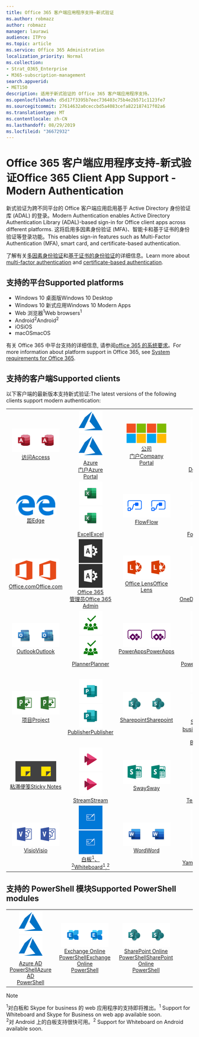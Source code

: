 ```yaml
---
title: Office 365 客户端应用程序支持—新式验证
ms.author: robmazz
author: robmazz
manager: laurawi
audience: ITPro
ms.topic: article
ms.service: Office 365 Administration
localization_priority: Normal
ms.collection:
- Strat_O365_Enterprise
- M365-subscription-management
search.appverid:
- MET150
description: 适用于新式验证的 Office 365 客户端应用程序支持。
ms.openlocfilehash: d5d17f3395b7eec736403c75b4e2b571c1123fe7
ms.sourcegitcommit: 27614632a0ceccbd5a4083cefa822187417f02a6
ms.translationtype: MT
ms.contentlocale: zh-CN
ms.lasthandoff: 08/29/2019
ms.locfileid: "36672932"
---
```

# <a name="office-365-client-app-support---modern-authentication"></a><span data-ttu-id="ca625-103">Office 365 客户端应用程序支持-新式验证</span><span class="sxs-lookup"><span data-stu-id="ca625-103">Office 365 Client App Support - Modern Authentication</span></span>

<span data-ttu-id="ca625-104">新式验证为跨不同平台的 Office 客户端应用启用基于 Active Directory 身份验证库 (ADAL) 的登录。</span><span class="sxs-lookup"><span data-stu-id="ca625-104">Modern Authentication enables Active Directory Authentication Library (ADAL)-based sign-in for Office client apps across different platforms.</span></span> <span data-ttu-id="ca625-105">这将启用多因素身份验证 (MFA)、智能卡和基于证书的身份验证等登录功能。</span><span class="sxs-lookup"><span data-stu-id="ca625-105">This enables sign-in features such as Multi-Factor Authentication (MFA), smart card, and certificate-based authentication.</span></span>

<span data-ttu-id="ca625-106">了解有关[多因素身份验证](https://docs.microsoft.com/azure/active-directory/authentication/multi-factor-authentication)和[基于证书的身份验证](https://docs.microsoft.com/azure/active-directory/active-directory-certificate-based-authentication-get-started)的详细信息。</span><span class="sxs-lookup"><span data-stu-id="ca625-106">Learn more about [multi-factor authentication](https://docs.microsoft.com/azure/active-directory/authentication/multi-factor-authentication) and [certificate-based authentication](https://docs.microsoft.com/azure/active-directory/active-directory-certificate-based-authentication-get-started).</span></span>

## <a name="supported-platforms"></a><span data-ttu-id="ca625-107">支持的平台</span><span class="sxs-lookup"><span data-stu-id="ca625-107">Supported platforms</span></span>

 - <span data-ttu-id="ca625-108">Windows 10 桌面版</span><span class="sxs-lookup"><span data-stu-id="ca625-108">Windows 10 Desktop</span></span>
 - <span data-ttu-id="ca625-109">Windows 10 新式应用</span><span class="sxs-lookup"><span data-stu-id="ca625-109">Windows 10 Modern Apps</span></span>
 - <span data-ttu-id="ca625-110">Web 浏览器<sup>1</sup></span><span class="sxs-lookup"><span data-stu-id="ca625-110">Web browsers<sup>1</sup></span></span>
 - <span data-ttu-id="ca625-111">Android<sup>2</sup></span><span class="sxs-lookup"><span data-stu-id="ca625-111">Android<sup>2</sup></span></span>
 - <span data-ttu-id="ca625-112">iOS</span><span class="sxs-lookup"><span data-stu-id="ca625-112">iOS</span></span>
 - <span data-ttu-id="ca625-113">macOS</span><span class="sxs-lookup"><span data-stu-id="ca625-113">macOS</span></span>

<span data-ttu-id="ca625-114">有关 Office 365 中平台支持的详细信息, 请参阅[office 365 的系统要求](https://products.office.com/office-system-requirements)。</span><span class="sxs-lookup"><span data-stu-id="ca625-114">For more information about platform support in Office 365, see [System requirements for Office 365](https://products.office.com/office-system-requirements).</span></span>

## <a name="supported-clients"></a><span data-ttu-id="ca625-115">支持的客户端</span><span class="sxs-lookup"><span data-stu-id="ca625-115">Supported clients</span></span>

<span data-ttu-id="ca625-116">以下客户端的最新版本支持新式验证:</span><span class="sxs-lookup"><span data-stu-id="ca625-116">The latest versions of the following clients support modern authentication:</span></span>

| | | | | | |
|:---:|:---:|:---:|:---:|:---:|:---:|
| <span data-ttu-id="ca625-117">![访问图标](media/o365-access-64x64.png)</span><span class="sxs-lookup"><span data-stu-id="ca625-117">![Access icon](media/o365-access-64x64.png)</span></span> <br> [<span data-ttu-id="ca625-118">访问</span><span class="sxs-lookup"><span data-stu-id="ca625-118">Access</span></span>](https://products.office.com/access) | <span data-ttu-id="ca625-119">![Azure 图标](media/o365-azure-64x64.png)</span><span class="sxs-lookup"><span data-stu-id="ca625-119">![Azure icon](media/o365-azure-64x64.png)</span></span> <br> [<span data-ttu-id="ca625-120">Azure <br>门户</span><span class="sxs-lookup"><span data-stu-id="ca625-120">Azure <br> Portal </span></span>](https://azure.microsoft.com/features/azure-portal/) | <span data-ttu-id="ca625-121">![公司门户图标](media/o365-microsoft-64x64.png)</span><span class="sxs-lookup"><span data-stu-id="ca625-121">![Company portal icon](media/o365-microsoft-64x64.png)</span></span> <br> [<span data-ttu-id="ca625-122">公司<br>门户</span><span class="sxs-lookup"><span data-stu-id="ca625-122">Company <br> Portal </span></span>](https://docs.microsoft.com/intune-user-help/sign-in-to-the-company-portal) | <span data-ttu-id="ca625-123">![Delve 图标](media/o365-delve-64x64.png)</span><span class="sxs-lookup"><span data-stu-id="ca625-123">![Delve icon](media/o365-delve-64x64.png)</span></span> <br> [<span data-ttu-id="ca625-124">Delve</span><span class="sxs-lookup"><span data-stu-id="ca625-124">Delve</span></span>](https://products.office.com/business/intelligent-search) | <span data-ttu-id="ca625-125">![Dynamics 365 图标](media/o365-dynamics365-64x64.png)</span><span class="sxs-lookup"><span data-stu-id="ca625-125">![Dynamics 365 icon](media/o365-dynamics365-64x64.png)</span></span> <br> [<span data-ttu-id="ca625-126">Dynamics 365</span><span class="sxs-lookup"><span data-stu-id="ca625-126">Dynamics 365</span></span>](https://dynamics.microsoft.com) 
| <span data-ttu-id="ca625-127">![边缘图标](media/o365-edge-64x64.png)</span><span class="sxs-lookup"><span data-stu-id="ca625-127">![Edge icon](media/o365-edge-64x64.png)</span></span> <br> [<span data-ttu-id="ca625-128">距</span><span class="sxs-lookup"><span data-stu-id="ca625-128">Edge</span></span>](https://www.microsoft.com/windows/microsoft-edge) | <span data-ttu-id="ca625-129">![Excel 图标](media/o365-excel-64x64.png)</span><span class="sxs-lookup"><span data-stu-id="ca625-129">![Excel icon](media/o365-excel-64x64.png)</span></span> <br> [<span data-ttu-id="ca625-130">Excel</span><span class="sxs-lookup"><span data-stu-id="ca625-130">Excel</span></span>](https://products.office.com/excel) | <span data-ttu-id="ca625-131">![流图标](media/o365-flow-64x64.png)</span><span class="sxs-lookup"><span data-stu-id="ca625-131">![Flow icon](media/o365-flow-64x64.png)</span></span> <br> [<span data-ttu-id="ca625-132">Flow</span><span class="sxs-lookup"><span data-stu-id="ca625-132">Flow</span></span>](https://flow.microsoft.com) | <span data-ttu-id="ca625-133">![表单图标](media/o365-forms-64x64.png)</span><span class="sxs-lookup"><span data-stu-id="ca625-133">![Forms icon](media/o365-forms-64x64.png)</span></span> <br> [<span data-ttu-id="ca625-134">Forms</span><span class="sxs-lookup"><span data-stu-id="ca625-134">Forms</span></span>](https://flow.microsoft.com/connectors/shared_microsoftforms/microsoft-forms/) | <span data-ttu-id="ca625-135">![Kaizala 图标](media/o365-kaizala-64x64.png)</span><span class="sxs-lookup"><span data-stu-id="ca625-135">![Kaizala icon](media/o365-kaizala-64x64.png)</span></span> <br> [<span data-ttu-id="ca625-136">Kaizala</span><span class="sxs-lookup"><span data-stu-id="ca625-136">Kaizala</span></span>](https://products.office.com/en/business/microsoft-kaizala) 
| <span data-ttu-id="ca625-137">![Office.com 图标](media/o365-office-64x64.png)</span><span class="sxs-lookup"><span data-stu-id="ca625-137">![Office.com icon](media/o365-office-64x64.png)</span></span> <br> [<span data-ttu-id="ca625-138">Office.com</span><span class="sxs-lookup"><span data-stu-id="ca625-138">Office.com</span></span>](https://www.office.com/) | <span data-ttu-id="ca625-139">![Office 365 管理员图标](media/o365-o365admin-64x64.png)</span><span class="sxs-lookup"><span data-stu-id="ca625-139">![Office 365 Admin icon](media/o365-o365admin-64x64.png)</span></span> <br> [<span data-ttu-id="ca625-140">Office 365 <br>管理员</span><span class="sxs-lookup"><span data-stu-id="ca625-140">Office 365 <br> Admin</span></span>](https://products.office.com/business/manage-office-365-admin-app) | <span data-ttu-id="ca625-141">![镜头图标](media/o365-lens-64x64.png)</span><span class="sxs-lookup"><span data-stu-id="ca625-141">![Lens icon](media/o365-lens-64x64.png)</span></span> <br> [<span data-ttu-id="ca625-142">Office Lens</span><span class="sxs-lookup"><span data-stu-id="ca625-142">Office Lens</span></span>](https://www.microsoft.com/p/office-lens/9wzdncrfj3t8?activetab=pivot%3Aoverviewtab) | <span data-ttu-id="ca625-143">![OneDrive for Business 图标](media/o365-OneDrive-64x64.png)</span><span class="sxs-lookup"><span data-stu-id="ca625-143">![OneDrive for Business icon](media/o365-OneDrive-64x64.png)</span></span> <br> [<span data-ttu-id="ca625-144">OneDrive</span><span class="sxs-lookup"><span data-stu-id="ca625-144">OneDrive</span></span>](https://products.office.com/onedrive-for-business/online-cloud-storage) |  <span data-ttu-id="ca625-145">![OneNote 图标](media/o365-OneNote-64x64.png)</span><span class="sxs-lookup"><span data-stu-id="ca625-145">![OneNote icon](media/o365-OneNote-64x64.png)</span></span> <br> [<span data-ttu-id="ca625-146">OneNote</span><span class="sxs-lookup"><span data-stu-id="ca625-146">OneNote</span></span>](https://products.office.com/onenote) 
| <span data-ttu-id="ca625-147">![Outlook 图标](media/o365-outlook-64x64.png)</span><span class="sxs-lookup"><span data-stu-id="ca625-147">![Outlook icon](media/o365-outlook-64x64.png)</span></span> <br> [<span data-ttu-id="ca625-148">Outlook</span><span class="sxs-lookup"><span data-stu-id="ca625-148">Outlook</span></span>](https://products.office.com/outlook) | <span data-ttu-id="ca625-149">![Planner 图标](media/o365-planner-64x64.png)</span><span class="sxs-lookup"><span data-stu-id="ca625-149">![Planner icon](media/o365-planner-64x64.png)</span></span> <br> [<span data-ttu-id="ca625-150">Planner</span><span class="sxs-lookup"><span data-stu-id="ca625-150">Planner</span></span>](https://products.office.com/business/task-management-software) | <span data-ttu-id="ca625-151">![PowerApps 图标](media/o365-powerapps-64x64.png)</span><span class="sxs-lookup"><span data-stu-id="ca625-151">![PowerApps icon](media/o365-powerapps-64x64.png)</span></span> <br> [<span data-ttu-id="ca625-152">PowerApps</span><span class="sxs-lookup"><span data-stu-id="ca625-152">PowerApps </span></span>](https://powerapps.microsoft.com) | <span data-ttu-id="ca625-153">![PowerBI 图标](media/o365-powerbi-64x64.png)</span><span class="sxs-lookup"><span data-stu-id="ca625-153">![PowerBI icon](media/o365-powerbi-64x64.png)</span></span> <br> [<span data-ttu-id="ca625-154">Power BI</span><span class="sxs-lookup"><span data-stu-id="ca625-154">Power BI</span></span>](https://powerbi.microsoft.com)| <span data-ttu-id="ca625-155">![PowerPoint 图标](media/o365-powerpoint-64x64.png)</span><span class="sxs-lookup"><span data-stu-id="ca625-155">![PowerPoint icon](media/o365-powerpoint-64x64.png)</span></span> <br> [<span data-ttu-id="ca625-156">PowerPoint</span><span class="sxs-lookup"><span data-stu-id="ca625-156">PowerPoint</span></span>](https://products.office.com/powerpoint) 
| <span data-ttu-id="ca625-157">![项目图标](media/o365-project-64x64.png)</span><span class="sxs-lookup"><span data-stu-id="ca625-157">![Project icon](media/o365-project-64x64.png)</span></span> <br> [<span data-ttu-id="ca625-158">项目</span><span class="sxs-lookup"><span data-stu-id="ca625-158">Project</span></span>](https://products.office.com/project) | <span data-ttu-id="ca625-159">![Publisher 图标](media/o365-publisher-64x64.png)</span><span class="sxs-lookup"><span data-stu-id="ca625-159">![Publisher icon](media/o365-publisher-64x64.png)</span></span> <br> [<span data-ttu-id="ca625-160">Publisher</span><span class="sxs-lookup"><span data-stu-id="ca625-160">Publisher</span></span>](https://products.office.com/publisher) | <span data-ttu-id="ca625-161">![SharePoint 图标](media/o365-sharepoint-64x64.png)</span><span class="sxs-lookup"><span data-stu-id="ca625-161">![SharePoint icon](media/o365-sharepoint-64x64.png)</span></span> <br> [<span data-ttu-id="ca625-162">Sharepoint</span><span class="sxs-lookup"><span data-stu-id="ca625-162">Sharepoint</span></span>](https://products.office.com/sharepoint) | <span data-ttu-id="ca625-163">![Skype for Business 图标](media/o365-skypeforbusiness-64x64.png)</span><span class="sxs-lookup"><span data-stu-id="ca625-163">![Skype for Business icon](media/o365-skypeforbusiness-64x64.png)</span></span> <br> [<span data-ttu-id="ca625-164">Skype for <br> business<sup>1</sup></span><span class="sxs-lookup"><span data-stu-id="ca625-164">Skype for <br> Business<sup>1</sup></span></span>](https://www.skype.com/business/) | <span data-ttu-id="ca625-165">![StaffHub 图标](media/o365-staffhub-64x64.png)</span><span class="sxs-lookup"><span data-stu-id="ca625-165">![StaffHub icon](media/o365-staffhub-64x64.png)</span></span> <br> [<span data-ttu-id="ca625-166">StaffHub</span><span class="sxs-lookup"><span data-stu-id="ca625-166">StaffHub</span></span>](https://products.office.com/microsoft-staffhub/staff-scheduling-software)
| <span data-ttu-id="ca625-167">![粘滞便笺图标](media/o365-stickynotes-64x64.png)</span><span class="sxs-lookup"><span data-stu-id="ca625-167">![Sticky Notes icon](media/o365-stickynotes-64x64.png)</span></span> <br> [<span data-ttu-id="ca625-168">粘滞便笺</span><span class="sxs-lookup"><span data-stu-id="ca625-168">Sticky Notes</span></span>](https://www.microsoft.com/p/microsoft-sticky-notes/9nblggh4qghw) | <span data-ttu-id="ca625-169">![流图标](media/o365-stream-64x64.png)</span><span class="sxs-lookup"><span data-stu-id="ca625-169">![Stream icon](media/o365-stream-64x64.png)</span></span> <br> [<span data-ttu-id="ca625-170">Stream</span><span class="sxs-lookup"><span data-stu-id="ca625-170">Stream</span></span>](https://stream.microsoft.com) | <span data-ttu-id="ca625-171">![Sway 图标](media/o365-sway-64x64.png)</span><span class="sxs-lookup"><span data-stu-id="ca625-171">![Sway icon](media/o365-sway-64x64.png)</span></span> <br> [<span data-ttu-id="ca625-172">Sway</span><span class="sxs-lookup"><span data-stu-id="ca625-172">Sway</span></span>](https://sway.com) | <span data-ttu-id="ca625-173">![团队图标](media/o365-teams-64x64.png)</span><span class="sxs-lookup"><span data-stu-id="ca625-173">![Teams icon](media/o365-teams-64x64.png)</span></span> <br> [<span data-ttu-id="ca625-174">Teams</span><span class="sxs-lookup"><span data-stu-id="ca625-174">Teams</span></span>](https://products.office.com/microsoft-teams/group-chat-software) | <span data-ttu-id="ca625-175">![待办情况图标](media/o365-todo-64x64.png)</span><span class="sxs-lookup"><span data-stu-id="ca625-175">![To-Do icon](media/o365-todo-64x64.png)</span></span> <br> [<span data-ttu-id="ca625-176">微软待办</span><span class="sxs-lookup"><span data-stu-id="ca625-176">To-Do</span></span>](https://todo.microsoft.com) 
| <span data-ttu-id="ca625-177">![Visio 图标](media/o365-visio-64x64.png)</span><span class="sxs-lookup"><span data-stu-id="ca625-177">![Visio icon](media/o365-visio-64x64.png)</span></span> <br> [<span data-ttu-id="ca625-178">Visio</span><span class="sxs-lookup"><span data-stu-id="ca625-178">Visio</span></span>](https://products.office.com/visio/flowchart-software) | <span data-ttu-id="ca625-179">![白板图标](media/o365-whiteboard-64x64.png)</span><span class="sxs-lookup"><span data-stu-id="ca625-179">![Whiteboard icon](media/o365-whiteboard-64x64.png)</span></span> <br> [<span data-ttu-id="ca625-180">白板<sup>1</sup>、<sup>2</sup></span><span class="sxs-lookup"><span data-stu-id="ca625-180">Whiteboard<sup>1</sup>,<sup>2</sup></span></span>](https://whiteboard.microsoft.com/) | <span data-ttu-id="ca625-181">![Word 图标](media/o365-word-64x64.png)</span><span class="sxs-lookup"><span data-stu-id="ca625-181">![Word icon](media/o365-word-64x64.png)</span></span> <br> [<span data-ttu-id="ca625-182">Word</span><span class="sxs-lookup"><span data-stu-id="ca625-182">Word</span></span>](https://products.office.com/word) | <span data-ttu-id="ca625-183">![Yammer 图标](media/o365-yammer-64x64.png)</span><span class="sxs-lookup"><span data-stu-id="ca625-183">![Yammer icon](media/o365-yammer-64x64.png)</span></span> <br> [<span data-ttu-id="ca625-184">Yammer</span><span class="sxs-lookup"><span data-stu-id="ca625-184">Yammer</span></span>](https://products.office.com/yammer/yammer-overview) | <span data-ttu-id="ca625-185">![Yammer 图标](media/o365-yammer-64x64.png)</span><span class="sxs-lookup"><span data-stu-id="ca625-185">![Yammer icon](media/o365-yammer-64x64.png)</span></span> <br> [<span data-ttu-id="ca625-186">Yammer <br>通知程序</span><span class="sxs-lookup"><span data-stu-id="ca625-186">Yammer <br> Notifier</span></span>](https://products.office.com/yammer/yammer-overview) |  |

## <a name="supported-powershell-modules"></a><span data-ttu-id="ca625-187">支持的 PowerShell 模块</span><span class="sxs-lookup"><span data-stu-id="ca625-187">Supported PowerShell modules</span></span>

| | | | | | |
|:---:|:---:|:---:|:---:|:---:|:---:|
| <span data-ttu-id="ca625-188">![Azure 图标](media/o365-azure-64x64.png)</span><span class="sxs-lookup"><span data-stu-id="ca625-188">![Azure icon](media/o365-azure-64x64.png)</span></span> <br> [<span data-ttu-id="ca625-189">Azure AD <br> PowerShell</span><span class="sxs-lookup"><span data-stu-id="ca625-189">Azure AD <br> PowerShell</span></span>](https://docs.microsoft.com/powershell/azure/active-directory/overview?view=azureadps-2.0) | <span data-ttu-id="ca625-190">![Exchange 图标](media/o365-exchange-64x64.png)</span><span class="sxs-lookup"><span data-stu-id="ca625-190">![Exchange icon](media/o365-exchange-64x64.png)</span></span> <br> [<span data-ttu-id="ca625-191">Exchange Online <br> PowerShell</span><span class="sxs-lookup"><span data-stu-id="ca625-191">Exchange Online <br> PowerShell</span></span>](https://docs.microsoft.com/powershell/exchange/exchange-online/exchange-online-powershell?view=exchange-ps) | <span data-ttu-id="ca625-192">![SharePoint 图标](media/o365-sharepoint-64x64.png)</span><span class="sxs-lookup"><span data-stu-id="ca625-192">![SharePoint icon](media/o365-sharepoint-64x64.png)</span></span> <br> [<span data-ttu-id="ca625-193">SharePoint Online <br> PowerShell</span><span class="sxs-lookup"><span data-stu-id="ca625-193">SharePoint Online <br> PowerShell</span></span>](https://docs.microsoft.com/sharepoint/manage-team-and-communication-sites-in-powershell)

> [!NOTE]
> <span data-ttu-id="ca625-194"><sup>1</sup>对白板和 Skype for business 的 web 应用程序的支持即将推出。</span><span class="sxs-lookup"><span data-stu-id="ca625-194"><sup>1</sup> Support for Whiteboard and Skype for Business on web app available soon.</span></span> <br>
> <span data-ttu-id="ca625-195"><sup>2</sup>对 Android 上的白板支持很快可用。</span><span class="sxs-lookup"><span data-stu-id="ca625-195"><sup>2</sup> Support for Whiteboard on Android available soon.</span></span>